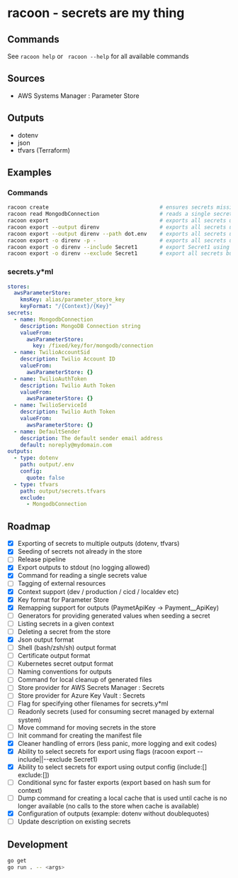 # racoon - secrets are my thing

## Commands

See `racoon help` or ` racoon --help` for all available commands

## Sources

- AWS Systems Manager : Parameter Store

## Outputs

- dotenv
- json
- tfvars (Terraform)

## Examples

### Commands

```bash
racoon create                                   # ensures secrets missing in the remote store are created by prompting the user for input
racoon read MongodbConnection                   # reads a single secret from the remote store and writes it's value to stdout
racoon export                                   # exports all secrets using the outputs defines in the manifest file
racoon export --output direnv                   # exports all secrets using the direnv output defined in the manifest file
racoon export --output direnv --path dot.env    # exports all secrets using the direnv output to the specified path
racoon export -o direnv -p -                    # exports all secrets using the direnv output, writing the result to stdout
racoon export -o direnv --include Secret1       # export Secret1 using the direnv output
racoon export -o direnv --exclude Secret1       # export all secrets but Secret1 using the direnv output
```

### secrets.y\*ml

```yaml
stores:
  awsParameterStore:
    kmsKey: alias/parameter_store_key
    keyFormat: "/{Context}/{Key}"
secrets:
  - name: MongodbConnection
    description: MongoDB Connection string
    valueFrom:
      awsParameterStore:
        key: /fixed/key/for/mongodb/connection
  - name: TwilioAccountSid
    description: Twilio Account ID
    valueFrom:
      awsParameterStore: {}
  - name: TwilioAuthToken
    description: Twilio Auth Token
    valueFrom:
      awsParameterStore: {}
  - name: TwilioServiceId
    description: Twilio Auth Token
    valueFrom:
      awsParameterStore: {}
  - name: DefaultSender
    description: The default sender email address
    default: noreply@mydomain.com
outputs:
  - type: dotenv
    path: output/.env
    config:
      quote: false
  - type: tfvars
    path: output/secrets.tfvars
    exclude:
      - MongodbConnection
```

## Roadmap

- [x] Exporting of secrets to multiple outputs (dotenv, tfvars)
- [x] Seeding of secrets not already in the store
- [ ] Release pipeline
- [x] Export outputs to stdout (no logging allowed)
- [x] Command for reading a single secrets value
- [ ] Tagging of external resources
- [x] Context support (dev / production / cicd / localdev etc)
- [x] Key format for Parameter Store
- [x] Remapping support for outputs (PaymetApiKey -> Payment\_\_ApiKey)
- [ ] Generators for providing generated values when seeding a secret
- [ ] Listing secrets in a given context
- [ ] Deleting a secret from the store
- [x] Json output format
- [ ] Shell (bash/zsh/sh) output format
- [ ] Certificate output format
- [ ] Kubernetes secret output format
- [ ] Naming conventions for outputs
- [ ] Command for local cleanup of generated files
- [ ] Store provider for AWS Secrets Manager : Secrets
- [ ] Store provider for Azure Key Vault : Secrets
- [ ] Flag for specifying other filenames for secrets.y\*ml
- [ ] Readonly secrets (used for consuming secret managed by external system)
- [ ] Move command for moving secrets in the store
- [ ] Init command for creating the manifest file
- [x] Cleaner handling of errors (less panic, more logging and exit codes)
- [x] Ability to select secrets for export using flags (racoon export --include||--exclude Secret1)
- [x] Ability to select secrets for export using output config (include:[] exclude:[])
- [ ] Conditional sync for faster exports (export based on hash sum for context)
- [ ] Dump command for creating a local cache that is used until cache is no longer available (no calls to the store when cache is available)
- [x] Configuration of outputs (example: dotenv without doublequotes)
- [ ] Update description on existing secrets

## Development

```sh
go get
go run . -- <args>
```
